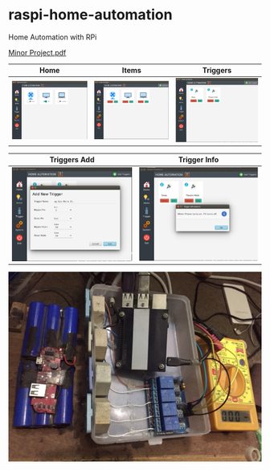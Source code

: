 # raspi-home-automation
Home Automation with RPi

[Minor Project.pdf](./previews/MinorProject.pdf)

| Home | Items | Triggers |
|------|-------|----------|
|![Home](./previews/Home.png)|![Items](./previews/items.png)|![Triggers](./previews/triggers.png)|

| Triggers Add | Trigger Info |
|--------------|--------------|
|![trigger](./previews/trigger.png)|![Triggers](./previews/trigger_add.png)|

![Raspberry Pi Home Automation Setup](./IMG_9372.JPG)
